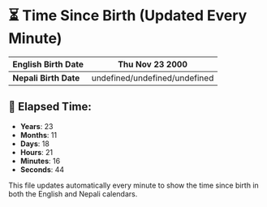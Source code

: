 # ⏳ Time Since Birth (Updated Every Minute)

| **English Birth Date** | Thu Nov 23 2000 |
|------------------------|-------------------------------------|
| **Nepali Birth Date**  | undefined/undefined/undefined                  |

## 📅 Elapsed Time:

- **Years**: 23
- **Months**: 11
- **Days**: 18
- **Hours**: 21
- **Minutes**: 16
- **Seconds**: 44

This file updates automatically every minute to show the time since birth in both the English and Nepali calendars.